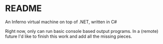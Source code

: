 # README #

An Inferno virtual machine on top of .NET, written in C#

Right now, only can run basic console based output programs. In a (remote) future I'd like to finish this work and add all the missing pieces.